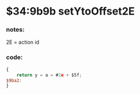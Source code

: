 ﻿
# $34:9b9b setYtoOffset2E



### notes:
2E = action id

### code:
```js
{
	return y = a = #2e + $5f;
$9ba2:
}
```



